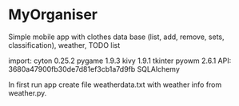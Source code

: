 # MyOrganiser

Simple mobile app with clothes data base (list, add, remove, sets, classification),
weather, TODO list

import:
      cyton	  0.25.2
      pygame  1.9.3
      kivy    1.9.1
      tkinter
      pyowm   2.6.1     API: 3680a47900fb30de7d81ef3cb1a7d9fb
      SQLAlchemy

In first run app create file weatherdata.txt with weather info from weather.py.
